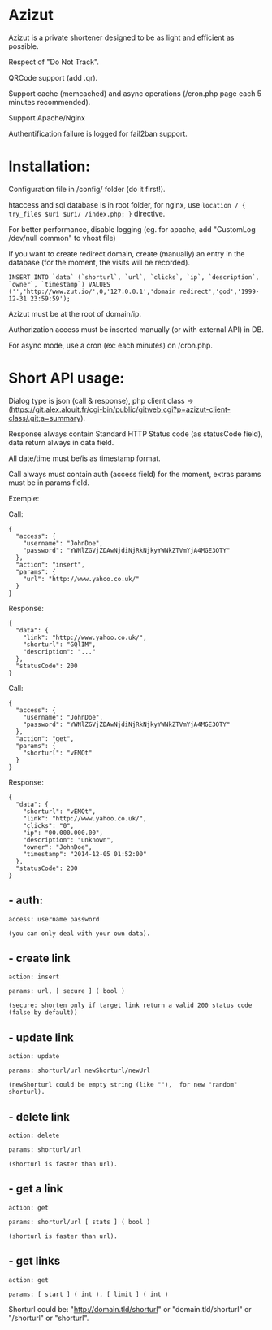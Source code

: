 Azizut
======

Azizut is a private shortener designed to be as light and efficient as possible.



Respect of "Do Not Track".

QRCode support (add .qr).

Support cache (memcached) and async operations (/cron.php page each 5 minutes recommended).

Support Apache/Nginx

Authentification failure is logged for fail2ban support.


# Installation:

Configuration file in /config/ folder (do it first!).

htaccess and sql database is in root folder, for nginx, use ```location / { try_files $uri $uri/ /index.php; }``` directive.

For better performance, disable logging (eg. for apache, add "CustomLog /dev/null common" to vhost file)

If you want to create redirect domain, create (manually) an entry in the database (for the moment, the visits will be recorded).
```
INSERT INTO `data` (`shorturl`, `url`, `clicks`, `ip`, `description`, `owner`, `timestamp`) VALUES ('','http://www.zut.io/',0,'127.0.0.1','domain redirect','god','1999-12-31 23:59:59');
```

Azizut must be at the root of domain/ip.

Authorization access must be inserted manually (or with external API) in DB.

For async mode, use a cron (ex: each minutes) on /cron.php.


# Short API usage:

Dialog type is json (call & response),  php client class -> 
(https://git.alex.alouit.fr/cgi-bin/public/gitweb.cgi?p=azizut-client-class/.git;a=summary).

Response always contain Standard HTTP Status code (as statusCode field), data return always in data field.

All date/time must be/is as timestamp format.

Call always must contain auth (access field) for the moment, extras params must be in params field.

Exemple:

Call:

```
{
  "access": {
    "username": "JohnDoe",
    "password": "YWNlZGVjZDAwNjdiNjRkNjkyYWNkZTVmYjA4MGE3OTY"
  },
  "action": "insert",
  "params": {
    "url": "http://www.yahoo.co.uk/"
  }
}
```

Response:

```
{
  "data": {
    "link": "http://www.yahoo.co.uk/",
    "shorturl": "GQlIM",
    "description": "..."
  },
  "statusCode": 200
}
```

Call:

```
{
  "access": {
    "username": "JohnDoe",
    "password": "YWNlZGVjZDAwNjdiNjRkNjkyYWNkZTVmYjA4MGE3OTY"
  },
  "action": "get",
  "params": {
    "shorturl": "vEMQt"
  }
}
```

Response:

```
{
  "data": {
    "shorturl": "vEMQt",
    "link": "http://www.yahoo.co.uk/",
    "clicks": "0",
    "ip": "00.000.000.00",
    "description": "unknown",
    "owner": "JohnDoe",
    "timestamp": "2014-12-05 01:52:00"
  },
  "statusCode": 200
}
```


## - auth:

```
access: username password

(you can only deal with your own data).
```

## - create link

```
action: insert

params: url, [ secure ] ( bool )

(secure: shorten only if target link return a valid 200 status code (false by default))
```

## - update link

```
action: update

params: shorturl/url newShorturl/newUrl

(newShorturl could be empty string (like ""),  for new "random" shorturl).
```


## - delete link

```
action: delete

params: shorturl/url

(shorturl is faster than url).
```


## - get a link

```
action: get

params: shorturl/url [ stats ] ( bool )

(shorturl is faster than url).
```


## - get links

```
action: get

params: [ start ] ( int ), [ limit ] ( int )
```


Shorturl could be: "http://domain.tld/shorturl" or "domain.tld/shorturl" or "/shorturl" or "shorturl".
